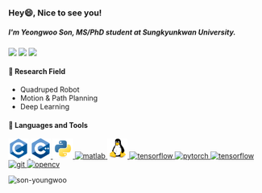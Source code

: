 ### Hey😄, Nice to see you!
##### I'm Yeongwoo Son, MS/PhD student at Sungkyunkwan University.

<a href="mailto:ywson96@gmail.com"><img src="https://img.shields.io/badge/Gmail-d14836?style=flat-square&logo=Gmail&logoColor=white&link=ywson96@gmail.com"/></a>
<a href="https://www.youtube.com/@YeongwooSon"><img src="https://img.shields.io/badge/Youtube-FF0000?style=flat-square&logo=Youtube&logoColor=white&link=https://www.youtube.com/@YeongwooSon"/></a>
<a href="https://orcid.org/0009-0007-1251-9415"><img src="https://img.shields.io/badge/ORCID-A6CE39?style=flat-square&logo=orcid&logoColor=white&link=https://orcid.org/0009-0007-1251-9415"/></a>

#### 🌱 Research Field
- Quadruped Robot
- Motion & Path Planning
- Deep Learning

#### 🔭 Languages and Tools
<p align="left"> 
  <a href="https://www.cprogramming.com/" target="_blank" rel="noreferrer"> <img src="https://raw.githubusercontent.com/devicons/devicon/master/icons/c/c-original.svg" alt="c" width="40" height="40"/> </a> 
  <a href="https://www.w3schools.com/cpp/" target="_blank" rel="noreferrer"> <img src="https://raw.githubusercontent.com/devicons/devicon/master/icons/cplusplus/cplusplus-original.svg" alt="cplusplus" width="40" height="40"/> </a> 
  <a href="https://www.python.org" target="_blank" rel="noreferrer"> <img src="https://raw.githubusercontent.com/devicons/devicon/master/icons/python/python-original.svg" alt="python" width="40" height="40"/> </a> 
  <a href="https://www.mathworks.com/" target="_blank" rel="noreferrer"> <img src="https://upload.wikimedia.org/wikipedia/commons/2/21/Matlab_Logo.png" alt="matlab" width="40" height="40"/> </a> 
  <a href="https://www.linux.org/" target="_blank" rel="noreferrer"> <img src="https://raw.githubusercontent.com/devicons/devicon/master/icons/linux/linux-original.svg" alt="linux" width="40" height="40"/> </a> 
  <a href="https://www.ros.org" target="_blank" rel="noreferrer"> <img src="https://www.vectorlogo.zone/logos/ros/ros-icon.svg" alt="tensorflow" width="40" height="40"/> </a>  
  <a href="https://pytorch.org/" target="_blank" rel="noreferrer"> <img src="https://www.vectorlogo.zone/logos/pytorch/pytorch-icon.svg" alt="pytorch" width="40" height="40"/> </a> 
  <a href="https://www.tensorflow.org" target="_blank" rel="noreferrer"> <img src="https://www.vectorlogo.zone/logos/tensorflow/tensorflow-icon.svg" alt="tensorflow" width="40" height="40"/> </a> 
  <a href="https://git-scm.com/" target="_blank" rel="noreferrer"> <img src="https://www.vectorlogo.zone/logos/git-scm/git-scm-icon.svg" alt="git" width="40" height="40"/> </a> 
  <a href="https://opencv.org/" target="_blank" rel="noreferrer"> <img src="https://www.vectorlogo.zone/logos/opencv/opencv-icon.svg" alt="opencv" width="40" height="40"/> </a> 
</p>

<p><img align="left" src="https://github-readme-stats.vercel.app/api/top-langs?username=son-youngwoo&show_icons=true&locale=en&layout=compact" alt="son-youngwoo" /></p>

<!--img src="https://img.shields.io/badge/Python-3776AB?style=for-the-badge&logo=Python&logoColor=white"-->

<!--
**son-youngwoo/son-youngwoo** is a ✨ _special_ ✨ repository because its `README.md` (this file) appears on your GitHub profile.
👋
Here are some ideas to get you started:

- 🔭 I’m currently working on ...
- 🌱 I’m currently learning ...
- 👯 I’m looking to collaborate on ...
- 🤔 I’m looking for help with ...
- 💬 Ask me about ...
- 📫 How to reach me: ...
- 😄 Pronouns: ...
- ⚡ Fun fact: ...
-->
